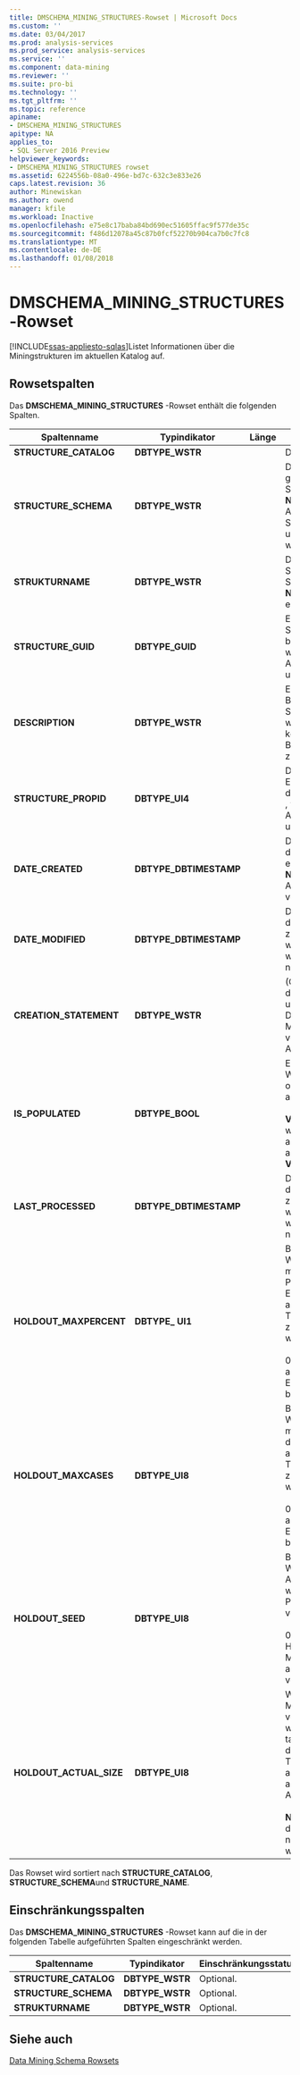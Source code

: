 ```yaml
---
title: DMSCHEMA_MINING_STRUCTURES-Rowset | Microsoft Docs
ms.custom: ''
ms.date: 03/04/2017
ms.prod: analysis-services
ms.prod_service: analysis-services
ms.service: ''
ms.component: data-mining
ms.reviewer: ''
ms.suite: pro-bi
ms.technology: ''
ms.tgt_pltfrm: ''
ms.topic: reference
apiname:
- DMSCHEMA_MINING_STRUCTURES
apitype: NA
applies_to:
- SQL Server 2016 Preview
helpviewer_keywords:
- DMSCHEMA_MINING_STRUCTURES rowset
ms.assetid: 6224556b-08a0-496e-bd7c-632c3e833e26
caps.latest.revision: 36
author: Minewiskan
ms.author: owend
manager: kfile
ms.workload: Inactive
ms.openlocfilehash: e75e8c17baba84bd690ec51605ffac9f577de35c
ms.sourcegitcommit: f486d12078a45c87b0fcf52270b904ca7b0c7fc8
ms.translationtype: MT
ms.contentlocale: de-DE
ms.lasthandoff: 01/08/2018
---
```

# <a name="dmschemaminingstructures-rowset"></a>DMSCHEMA_MINING_STRUCTURES-Rowset
[!INCLUDE[ssas-appliesto-sqlas](../../../includes/ssas-appliesto-sqlas.md)]Listet Informationen über die Miningstrukturen im aktuellen Katalog auf.  
  
## <a name="rowset-columns"></a>Rowsetspalten  
 Das **DMSCHEMA_MINING_STRUCTURES** -Rowset enthält die folgenden Spalten.  
  
|Spaltenname|Typindikator|Länge|Description|  
|-----------------|--------------------|------------|-----------------|  
|**STRUCTURE_CATALOG**|**DBTYPE_WSTR**||Der Katalogname.|  
|**STRUCTURE_SCHEMA**|**DBTYPE_WSTR**||Der nicht gekennzeichnete Schemaname. **NULL** , wenn vom Anbieter keine Schemas unterstützt werden.|  
|**STRUKTURNAME**|**DBTYPE_WSTR**||Der Name der Struktur. Diese Spalte darf keinen **NULL**-Wert enthalten.|  
|**STRUCTURE_GUID**|**DBTYPE_GUID**||Eine GUID, die die Struktur eindeutig bezeichnet. **NULL** , wenn sie vom Anbieter nicht unterstützt wird.|  
|**DESCRIPTION**|**DBTYPE_WSTR**||Eine knappe Beschreibung der Struktur. **NULL** , wenn der Struktur keine Beschreibung zugeordnet ist.|  
|**STRUCTURE_PROPID**|**DBTYPE_UI4**||Die Eigenschaften-ID der Struktur. **NULL** , wenn sie vom Anbieter nicht unterstützt wird.|  
|**DATE_CREATED**|**DBTYPE_DBTIMESTAMP**||Das Datum, an dem die Struktur erstellt wurde. **NULL** , wenn vom Anbieter nicht verfügbar.|  
|**DATE_MODIFIED**|**DBTYPE_DBTIMESTAMP**||Das Datum, an dem die Struktur zuletzt geändert wurde. **NULL** , wenn vom Anbieter nicht verfügbar.|  
|**CREATION_STATEMENT**|**DBTYPE_WSTR**||(Optional) Die für die Erstellung des ursprünglichen Data Mining-Modells verwendete Anweisung.|  
|**IS_POPULATED**|**DBTYPE_BOOL**||Ein boolescher Wert, der angibt, ob die Struktur aufgefüllt wurde.<br /><br /> **VARIANT_TRUE** , wenn die Struktur aufgefüllt wurde, andernfalls **VARIANT_FALSE** .|  
|**LAST_PROCESSED**|**DBTYPE_DBTIMESTAMP**||Das Datum, an dem die Struktur zuletzt verarbeitet wurde. **NULL** , wenn vom Anbieter nicht verfügbar.|  
|**HOLDOUT_MAXPERCENT**|**DBTYPE_ UI1**||Benutzerdefinierter Wert, der den maximalen Prozentsatz der Eingabefälle angibt, die als Testsatz zurückgehalten werden.<br /><br /> 0 oder **NULL** zeigt an, dass keine Einschränkung besteht.|  
|**HOLDOUT_MAXCASES**|**DBTYPE_UI8**||Benutzerdefinierter Wert, der die maximale Anzahl der Eingabefälle angibt, die als Testsatz zurückgehalten werden.<br /><br /> 0 oder **NULL** zeigt an, dass keine Einschränkung besteht.|  
|**HOLDOUT_SEED**|**DBTYPE_UI8**||Benutzerdefinierter Wert, der als Ausgangswert für wiederholbare Partitionierungen verwendet wird.<br /><br /> 0 gibt an, dass ein Hash der Miningstruktur-ID als Ausgangswert verwendet wird.|  
|**HOLDOUT_ACTUAL_SIZE**|**DBTYPE_UI8**||Wenn die Miningstruktur verwendet wird, wird hier die tatsächliche Größe des Testdatensatzen angegeben, ausgedrückt in Anzahl von Fällen.<br /><br /> **NULL** gibt an, dass die Miningstruktur nicht verarbeitet wird.|  
  
 Das Rowset wird sortiert nach **STRUCTURE_CATALOG**, **STRUCTURE_SCHEMA**und **STRUCTURE_NAME**.  
  
## <a name="restriction-columns"></a>Einschränkungsspalten  
 Das **DMSCHEMA_MINING_STRUCTURES** -Rowset kann auf die in der folgenden Tabelle aufgeführten Spalten eingeschränkt werden.  
  
|Spaltenname|Typindikator|Einschränkungsstatus|  
|-----------------|--------------------|-----------------------|  
|**STRUCTURE_CATALOG**|**DBTYPE_WSTR**|Optional.|  
|**STRUCTURE_SCHEMA**|**DBTYPE_WSTR**|Optional.|  
|**STRUKTURNAME**|**DBTYPE_WSTR**|Optional.|  
  
## <a name="see-also"></a>Siehe auch  
 [Data Mining Schema Rowsets](../../../analysis-services/schema-rowsets/data-mining/data-mining-schema-rowsets.md)  
  
  
